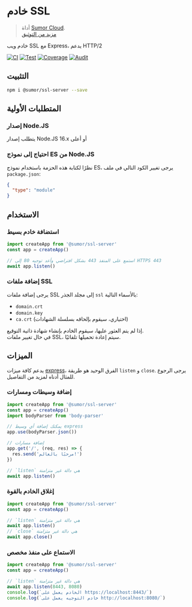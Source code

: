 # خادم SSL

> أداة [Sumor Cloud](https://sumor.cloud).  
> [مزيد من التوثيق](https://sumor.cloud/ssl-server)

خادم ويب SSL مع Express، يدعم HTTP/2

[![CI](https://github.com/sumor-cloud/ssl-server/actions/workflows/ci.yml/badge.svg)](https://github.com/sumor-cloud/ssl-server/actions/workflows/ci.yml)
[![Test](https://github.com/sumor-cloud/ssl-server/actions/workflows/ut.yml/badge.svg)](https://github.com/sumor-cloud/ssl-server/actions/workflows/ut.yml)
[![Coverage](https://github.com/sumor-cloud/ssl-server/actions/workflows/coverage.yml/badge.svg)](https://github.com/sumor-cloud/ssl-server/actions/workflows/coverage.yml)
[![Audit](https://github.com/sumor-cloud/ssl-server/actions/workflows/audit.yml/badge.svg)](https://github.com/sumor-cloud/ssl-server/actions/workflows/audit.yml)

## التثبيت

```bash
npm i @sumor/ssl-server --save
```

## المتطلبات الأولية

### إصدار Node.JS

يتطلب إصدار Node.JS 16.x أو أعلى

### احتياج إلى نموذج ES من Node.JS

نظرًا لكتابة هذه الحزمة باستخدام نموذج ES،
يرجى تغيير الكود التالي في ملف `package.json`:

```json
{
  "type": "module"
}
```

## الاستخدام

### استضافة خادم بسيط

```javascript
import createApp from '@sumor/ssl-server'
const app = createApp()

// استمع على المنفذ 443 بشكل افتراضي وأعد توجيه 80 إلى HTTPS 443
await app.listen()
```

### إضافة ملفات SSL

يرجى إضافة ملفات SSL إلى مجلد الجذر `ssl` بالأسماء التالية:

- `domain.crt`
- `domain.key`
- `ca.crt` (اختياري، سيقوم بإلحاقه بسلسلة الشهادات)

إذا لم يتم العثور عليها، سيقوم الخادم بإنشاء شهادة ذاتية التوقيع.  
في حال تغيير ملفات SSL، سيتم إعادة تحميلها تلقائيًا.

## الميزات

يدعم كافة ميزات [express](https://www.npmjs.com/package/express)، الفرق الوحيد هو طريقة `listen` و `close`. يرجى الرجوع للمثال أدناه لمزيد من التفاصيل.

### إضافة وسيطات ومسارات

```javascript
import createApp from '@sumor/ssl-server'
const app = createApp()
import bodyParser from 'body-parser'

// يمكنك إضافة أي وسيط express
app.use(bodyParser.json())

// إضافة مسارات
app.get('/', (req, res) => {
  res.send('مرحبًا بالعالم!')
})

// `listen` هي دالة غير متزامنة
await app.listen()
```

### إغلاق الخادم بالقوة

```javascript
import createApp from '@sumor/ssl-server'
const app = createApp()

// `listen` هي دالة غير متزامنة
await app.listen()
// `close` هي دالة غير متزامنة
await app.close()
```

### الاستماع على منفذ مخصص

```javascript
import createApp from '@sumor/ssl-server'
const app = createApp()

// `listen` هي دالة غير متزامنة
await app.listen(8443, 8080)
console.log(`الخادم يعمل على https://localhost:8443/`)
console.log(`خادم التوجيه يعمل على http://localhost:8080/`)
```
